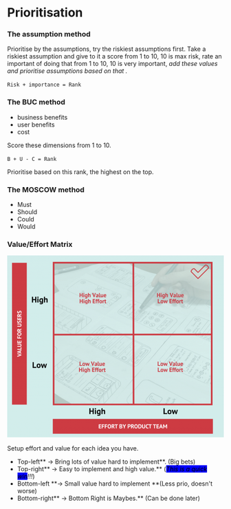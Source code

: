 # Prioritisation

### The assumption method

Prioritise by the assumptions, try the riskiest assumptions first. Take a riskiest assumption and give to it a score from 1 to 10, 10 is max risk, rate an important of doing that from 1 to 10, 10 is very important, _add these values and prioritise assumptions based on that ._

`Risk + importance = Rank`

### The BUC method

* business benefits
* user benefits
* cost

Score these dimensions from 1 to 10.

`B + U - C = Rank`

Prioritise based on this rank, the highest on the top.

### The MOSCOW method

* Must
* Should
* Could
* Would

### Value/Effort Matrix

![](<../../.gitbook/assets/image (11).png>)

Setup effort and value for each idea you have.

* Top-left** -> Bring lots of value hard to implement**. (Big bets)
* Top-right** -> Easy to implement and high value.** (_<mark style="background-color:blue;">This is a  quick win</mark>!!!_)
* Bottom-left **-> Small value hard to implement **(Less prio, doesn't worse)
* Bottom-right** -> Bottom Right is Maybes.** (Can be done later)

